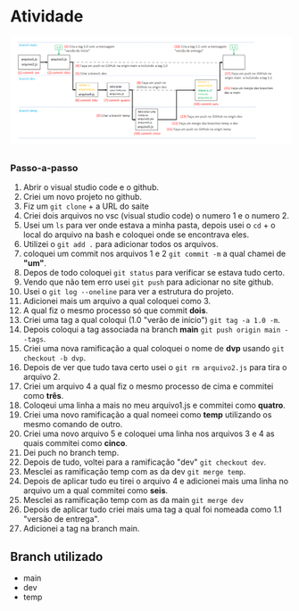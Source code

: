# Atividade
![a](https://github.com/ecdc44/atividade/blob/main/Screenshot_1.png)
##
### Passo-a-passo

1. Abrir o visual studio code e o github.
2. Criei um novo projeto no github.
3. Fiz um ``git clone`` + a URL do saite
4. Criei dois arquivos no vsc (visual studio code) o numero 1 e o numero 2.
5. Usei um ``ls`` para ver onde estava a minha pasta, depois usei o ``cd`` + o local do arquivo na bash e coloquei onde se encontrava eles.
6. Utilizei o ``git add .`` para adicionar todos os arquivos.
7. coloquei um commit nos arquivos 1 e 2 ``git commit -m`` a qual chamei de **"um"**.
8. Depos de todo coloquei ``git status`` para verificar se estava tudo certo.
9. Vendo que não tem erro usei ``git push`` para adicionar no site github.
10. Usei o ``git log --oneline`` para ver a estrutura do projeto.
11. Adicionei mais um arquivo a qual coloquei como 3.
12. A qual fiz o mesmo processo só que commit **dois**.
13. Criei uma tag a qual coloqui (1.0 "verão de início") ``git tag -a 1.0 -m``.
14. Depois coloqui a tag associada na branch **main** ``git push origin main --tags``.
15. Criei uma nova ramificação a qual coloquei o nome de **dvp** usando ``git checkout -b dvp``.
16. Depois de ver que tudo tava certo usei o ``git rm arquivo2.js`` para tira o arquivo 2.
17. Criei um arquivo 4 a qual fiz o mesmo processo de cima e commitei como **três**.
18. Coloqeui uma linha a mais no meu arquivo1.js e commitei como **quatro**.
19. Criei uma novo ramificação a qual nomeei como **temp** utilizando os mesmo comando de outro.
20. Criei uma novo arquivo 5 e coloquei uma linha nos arquivos 3 e 4 as quais commitei como **cinco**.
21. Dei puch no branch temp.
22. Depois de tudo, voltei para a ramificação "dev" ``git checkout dev``.
23. Mesclei as ramificação temp com as da dev ``git merge temp``.
24. Depois de aplicar tudo eu tirei o arquivo 4 e adicionei mais uma linha no arquivo um a qual commitei como **seis**.
25. Mesclei as ramificação temp com as da main ``git merge dev``
26. Depois de aplicar tudo criei mais uma tag a qual foi nomeada como 1.1 "versão de entrega".
27. Adicionei a tag na branch main.

## Branch utilizado
+ main <br> 
+ dev <br>
+ temp <br>
